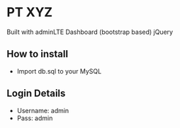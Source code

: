 # PT XYZ
Built with adminLTE Dashboard (bootstrap based) jQuery

## How to install
- Import db.sql to your MySQL

## Login Details
- Username: admin
- Pass: admin
